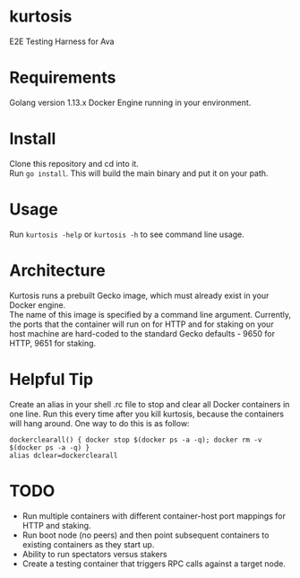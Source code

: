 # kurtosis
E2E Testing Harness for Ava

# Requirements

Golang version 1.13.x
Docker Engine running in your environment.

# Install

Clone this repository and cd into it.  
Run `go install`. This will build the main binary and put it on your path.  

# Usage

Run `kurtosis -help` or `kurtosis -h` to see command line usage.

# Architecture

Kurtosis runs a prebuilt Gecko image, which must already exist in your Docker engine.  
The name of this image is specified by a command line argument.
Currently, the ports that the container will run on for HTTP and for staking on your host machine are hard-coded to the standard Gecko defaults - 9650 for HTTP, 9651 for staking.

# Helpful Tip

Create an alias in your shell .rc file to stop and clear all Docker containers in one line.
Run this every time after you kill kurtosis, because the containers will hang around.
One way to do this is as follow:

```
dockerclearall() { docker stop $(docker ps -a -q); docker rm -v $(docker ps -a -q) }
alias dclear=dockerclearall
```

# TODO

* Run multiple containers with different container-host port mappings for HTTP and staking.
* Run boot node (no peers) and then point subsequent containers to existing containers as they start up.
* Ability to run spectators versus stakers
* Create a testing container that triggers RPC calls against a target node. 

